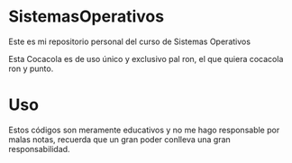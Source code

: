# SistemasOperativos
Este es mi repositorio personal del curso de Sistemas Operativos

Esta Cocacola es de uso único y exclusivo pal ron, el que quiera cocacola ron y punto.



<h1> Uso </h1>
Estos códigos son meramente educativos y no me hago responsable por malas notas, recuerda que un gran poder conlleva una gran responsabilidad.
